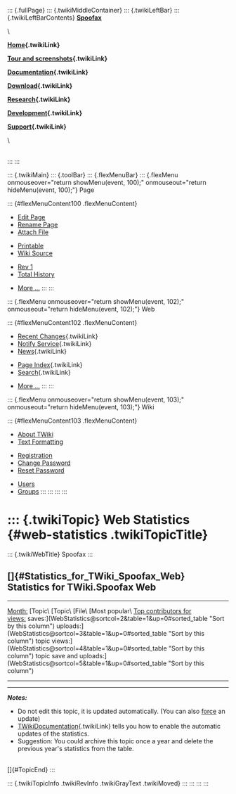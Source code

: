 ::: {.fullPage}
::: {.twikiMiddleContainer}
::: {.twikiLeftBar}
::: {.twikiLeftBarContents}
**[Spoofax](http://www.program-transformation.org/view/Spoofax/WebHome)**

\

**[Home](WebHome){.twikiLink}**

**[Tour and screenshots](Tour){.twikiLink}**

**[Documentation](Documentation){.twikiLink}**

**[Download](Download){.twikiLink}**

**[Research](Research){.twikiLink}**

**[Development](Development){.twikiLink}**

**[Support](Support){.twikiLink}**

\

\
:::
:::

::: {.twikiMain}
::: {.toolBar}
::: {.flexMenuBar}
::: {.flexMenu onmouseover="return showMenu(event, 100);" onmouseout="return hideMenu(event, 100);"}
Page

::: {#flexMenuContent100 .flexMenuContent}
-   [Edit
    Page](http://www.program-transformation.org/edit/Spoofax/WebStatistics?t=1536826269)
-   [Rename
    Page](http://www.program-transformation.org/rename/Spoofax/WebStatistics)
-   [Attach
    File](http://www.program-transformation.org/attach/Spoofax/WebStatistics)

<!-- -->

-   [Printable](http://www.program-transformation.org/view/Spoofax/WebStatistics?skin=print.pattern)
-   [Wiki
    Source](http://www.program-transformation.org/view/Spoofax/WebStatistics?skin=text&raw=on&contenttype=text/plain)

<!-- -->

-   [Rev
    1](http://www.program-transformation.org/view/Spoofax/WebStatistics?rev=1.1)
-   [Total
    History](http://www.program-transformation.org/rdiff/Spoofax/WebStatistics)

<!-- -->

-   [More
    \...](http://www.program-transformation.org/oops/Spoofax/WebStatistics?template=oopsmore&param1=1.1&param2=1.1)
:::
:::

::: {.flexMenu onmouseover="return showMenu(event, 102);" onmouseout="return hideMenu(event, 102);"}
Web

::: {#flexMenuContent102 .flexMenuContent}
-   [Recent Changes](WebChanges){.twikiLink}
-   [Notify Service](WebNotify){.twikiLink}
-   [News](WebNews){.twikiLink}

<!-- -->

-   [Page Index](WebIndex){.twikiLink}
-   [Search](WebSearch){.twikiLink}

<!-- -->

-   [More
    \...](http://www.program-transformation.org/oops/Spoofax/WebStatistics?template=oopsmore&param1=1.1&param2=1.1)
:::
:::

::: {.flexMenu onmouseover="return showMenu(event, 103);" onmouseout="return hideMenu(event, 103);"}
Wiki

::: {#flexMenuContent103 .flexMenuContent}
-   [About
    TWiki](http://www.program-transformation.org/view/TWiki/WebHome)
-   [Text
    Formatting](http://www.program-transformation.org/view/TWiki/TextFormattingRules)

<!-- -->

-   [Registration](http://www.program-transformation.org/view/TWiki/TWikiRegistration)
-   [Change
    Password](http://www.program-transformation.org/view/TWiki/ChangePassword)
-   [Reset
    Password](http://www.program-transformation.org/view/TWiki/ResetPassword)

<!-- -->

-   [Users](http://www.program-transformation.org/view/Main/TWikiUsers)
-   [Groups](http://www.program-transformation.org/view/Main/TWikiGroups)
:::
:::
:::
:::

::: {.twikiTopic}
Web Statistics {#web-statistics .twikiTopicTitle}
==============

::: {.twikiWebTitle}
Spoofax
:::

[]{#Statistics_for_TWiki_Spoofax_Web} Statistics for TWiki.Spoofax Web
----------------------------------------------------------------------

  -------------------------------------------------------------------------------------------------------------------------------------------------------------------------------------------------------------------------------------------------------------------------------------------------------------------------------------------------------------------------------------------------------------------------------------------------------------------------------------------------------------------------------------------
  [Month:](WebStatistics@sortcol=0&table=1&up=0#sorted_table "Sort by this column")   [Topic\                                                                            [Topic\                                                                            [File\                                                                               [Most popular\                                                                           [Top contributors for\
                                                                                      views:](WebStatistics@sortcol=1&table=1&up=0#sorted_table "Sort by this column")   saves:](WebStatistics@sortcol=2&table=1&up=0#sorted_table "Sort by this column")   uploads:](WebStatistics@sortcol=3&table=1&up=0#sorted_table "Sort by this column")   topic views:](WebStatistics@sortcol=4&table=1&up=0#sorted_table "Sort by this column")   topic save and uploads:](WebStatistics@sortcol=5&table=1&up=0#sorted_table "Sort by this column")
  ----------------------------------------------------------------------------------- ---------------------------------------------------------------------------------- ---------------------------------------------------------------------------------- ------------------------------------------------------------------------------------ ---------------------------------------------------------------------------------------- ---------------------------------------------------------------------------------------------------
                                                                                                                                                                                                                                                                                                                                                                                                                                          

  -------------------------------------------------------------------------------------------------------------------------------------------------------------------------------------------------------------------------------------------------------------------------------------------------------------------------------------------------------------------------------------------------------------------------------------------------------------------------------------------------------------------------------------------

***Notes:***

-   Do not edit this topic, it is updated automatically. (You can also
    [force](http://www.program-transformation.org/statistics/Spoofax) an
    update)
-   [TWikiDocumentation](../TWiki/TWikiDocumentation){.twikiLink} tells
    you how to enable the automatic updates of the statistics.
-   Suggestion: You could archive this topic once a year and delete the
    previous year\'s statistics from the table.

\
[]{#TopicEnd}
:::

::: {.twikiTopicInfo .twikiRevInfo .twikiGrayText .twikiMoved}
:::
:::
:::
:::
